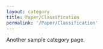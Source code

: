 ```yaml
---
layout: category
title: Paper/Classification
permalink: '/Paper/Classification'
---
```


Another sample category page.
